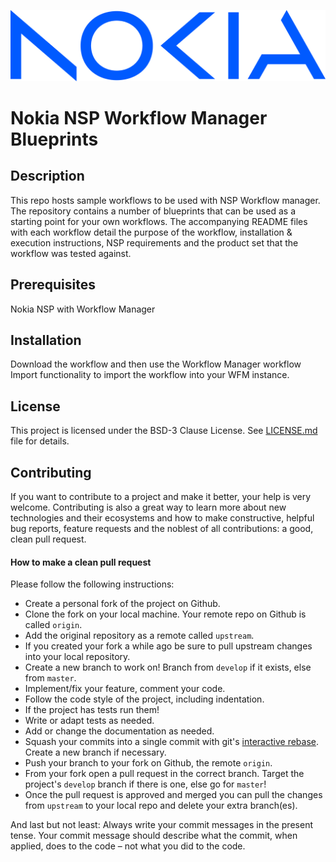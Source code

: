 ![NOKIA](https://raw.githubusercontent.com/nokia/nsp-workflow/master/logo.png)
# Nokia NSP Workflow Manager Blueprints


## Description
This repo hosts sample workflows to be used with NSP Workflow manager. The repository contains a number of blueprints that can be used as a starting point for your own workflows. The accompanying README files with each workflow detail the purpose of the workflow, installation & execution instructions, NSP requirements and the product set that the workflow was tested against.

## Prerequisites
Nokia NSP with Workflow Manager


## Installation
Download the workflow and then use the Workflow Manager workflow Import functionality to import the workflow into your WFM instance.


## License
This project is licensed under the BSD-3 Clause License. See
[LICENSE.md](https://raw.githubusercontent.com/nokia/nsp-workflow/master/LICENSE.md) file for details.


## Contributing

If you want to contribute to a project and make it better, your help is very welcome. Contributing is also a great way to learn more about new technologies and their ecosystems and how to make constructive, helpful bug reports, feature requests and the noblest of all contributions: a good, clean pull request.

#### How to make a clean pull request

Please follow the following instructions:

- Create a personal fork of the project on Github.
- Clone the fork on your local machine. Your remote repo on Github is called `origin`.
- Add the original repository as a remote called `upstream`.
- If you created your fork a while ago be sure to pull upstream changes into your local repository.
- Create a new branch to work on! Branch from `develop` if it exists, else from `master`.
- Implement/fix your feature, comment your code.
- Follow the code style of the project, including indentation.
- If the project has tests run them!
- Write or adapt tests as needed.
- Add or change the documentation as needed.
- Squash your commits into a single commit with git's [interactive rebase](https://help.github.com/articles/interactive-rebase). Create a new branch if necessary.
- Push your branch to your fork on Github, the remote `origin`.
- From your fork open a pull request in the correct branch. Target the project's `develop` branch if there is one, else go for `master`!
- Once the pull request is approved and merged you can pull the changes from `upstream` to your local repo and delete
your extra branch(es).

And last but not least: Always write your commit messages in the present tense. Your commit message should describe what the commit, when applied, does to the code – not what you did to the code.